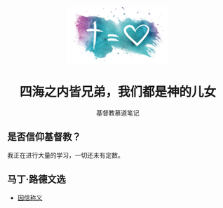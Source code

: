 <p align="center">
    <img src="./assets/cross-equals-love.jpeg" height="130">
    <h1 align="center">四海之内皆兄弟，我们都是神的儿女</h1>
</p>

<p align="center">基督教慕道笔记</p>

## 是否信仰基督教？

我正在进行大量的学习，一切还未有定数。

## 马丁·路德文选

* [因信称义](./%E9%A9%AC%E4%B8%81%E8%B7%AF%E5%BE%B7%E6%96%87%E9%80%89/%E5%9B%A0%E4%BF%A1%E7%A7%B0%E4%B9%89.md)
